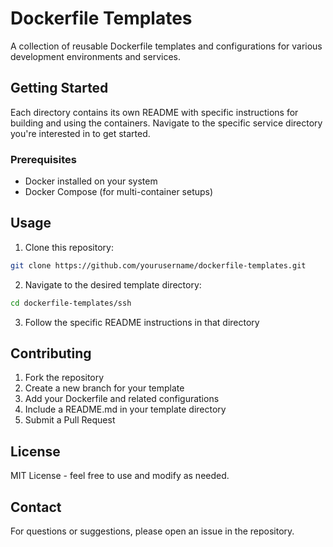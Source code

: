 # Dockerfile Templates

A collection of reusable Dockerfile templates and configurations for various development environments and services.

## Getting Started

Each directory contains its own README with specific instructions for building and using the containers. Navigate to the specific service directory you're interested in to get started.

### Prerequisites

- Docker installed on your system
- Docker Compose (for multi-container setups)

## Usage

1. Clone this repository:

```bash
git clone https://github.com/yourusername/dockerfile-templates.git
```

2. Navigate to the desired template directory:

```bash
cd dockerfile-templates/ssh
```

3. Follow the specific README instructions in that directory

## Contributing

1. Fork the repository
2. Create a new branch for your template
3. Add your Dockerfile and related configurations
4. Include a README.md in your template directory
5. Submit a Pull Request

## License

MIT License - feel free to use and modify as needed.

## Contact

For questions or suggestions, please open an issue in the repository.
